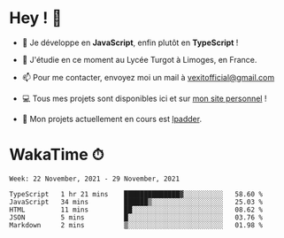 # Hey ! 🌃

- 🔭 Je développe en **JavaScript**, enfin plutôt en **TypeScript** !

- 🌱 J'étudie en ce moment au Lycée Turgot à Limoges, en France.

- 📫 Pour me contacter, envoyez moi un mail à <a href="mailto:vexitofficial@gmail.com">vexitofficial@gmail.com</a>

- 💻 Tous mes projets sont disponibles ici et sur <a href="https://www.vexcited.me">mon site personnel</a> !

- 👀 Mon projets actuellement en cours est [lpadder](https://github.com/Vexcited/lpadder).

# WakaTime ⏱

<!--START_SECTION:waka-->
```text
Week: 22 November, 2021 - 29 November, 2021

TypeScript   1 hr 21 mins    ██████████████▓░░░░░░░░░░   58.60 % 
JavaScript   34 mins         ██████▒░░░░░░░░░░░░░░░░░░   25.03 % 
HTML         11 mins         ██░░░░░░░░░░░░░░░░░░░░░░░   08.62 % 
JSON         5 mins          █░░░░░░░░░░░░░░░░░░░░░░░░   03.76 % 
Markdown     2 mins          ▒░░░░░░░░░░░░░░░░░░░░░░░░   01.98 % 
```
<!--END_SECTION:waka-->

